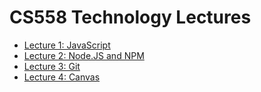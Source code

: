# CS558 Technology Lectures

* [Lecture 1: JavaScript](lecture-1-js.md)
* [Lecture 2: Node.JS and NPM](lecture-2-node.md)
* [Lecture 3: Git](lecture-3-git.md)
* [Lecture 4: Canvas](lecture-4-canvas.md)